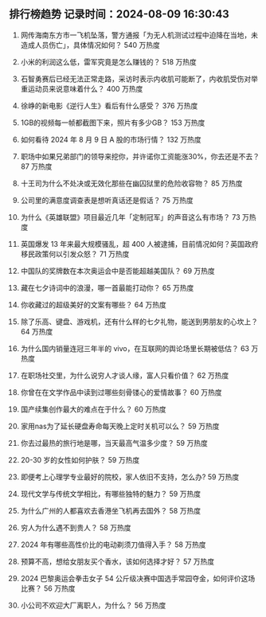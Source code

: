 
## 排行榜趋势 记录时间：2024-08-09 16:30:43
  
  1. 网传海南东方市一飞机坠落，警方通报「为无人机测试过程中迫降在当地，未造成人员伤亡」，具体情况如何？ 540 万热度
    
  2. 小米的利润这么低，雷军究竟是怎么赚钱的？ 518 万热度
    
  3. 石智勇赛后已经无法正常走路，采访时表示内收肌可能断了，内收肌受伤对举重运动员来说意味着什么？ 400 万热度
    
  4. 徐峥的新电影《逆行人生》看后有什么感受？ 376 万热度
    
  5. 1GB的视频每一帧都截图下来，照片有多少GB？ 153 万热度
    
  6. 如何看待 2024 年 8 月 9 日 A 股的市场行情？ 132 万热度
    
  7. 职场中如果兄弟部门的领导来挖你，并许诺你工资能涨30%，你去还是不去？ 87 万热度
    
  8. 十王司为什么不处决或无效化那些在幽囚狱里的危险收容物？ 85 万热度
    
  9. 公司里的满意度调查表是想听真话还是假话？ 75 万热度
    
  10. 为什么《英雄联盟》项目最近几年「定制冠军」的声音这么有市场？ 73 万热度
    
  11. 英国爆发 13 年来最大规模骚乱，超 400 人被逮捕，目前情况如何？英国政府移民政策何以引发众怒？ 71 万热度
    
  12. 中国队的奖牌数在本次奥运会中是否能超越美国队？ 69 万热度
    
  13. 藏在七夕诗词中的浪漫，哪一首最能打动你？ 65 万热度
    
  14. 你收藏过的超级美好的文案有哪些？ 64 万热度
    
  15. 除了乐高、键盘、游戏机，还有什么样的七夕礼物，能送到男朋友的心坎上？ 64 万热度
    
  16. 为什么国内销量连冠三年半的 vivo，在互联网的舆论场里长期被低估？ 63 万热度
    
  17. 在职场社交里，为什么说穷人才谈人缘，富人只看价值？ 62 万热度
    
  18. 你曾在在文学作品中读到过哪些刻骨镂心的爱情故事？ 60 万热度
    
  19. 国产续集创作最大的难点在于什么？ 60 万热度
    
  20. 家用nas为了延长硬盘寿命每天晚上定时关机可以么？ 59 万热度
    
  21. 你去过最热的旅行地是哪，当天最高气温多少度？ 59 万热度
    
  22. 20-30 岁的女性如何护肤？ 59 万热度
    
  23. 即便考上心理学专业最好的院校，家人依旧不支持，怎么办? 59 万热度
    
  24. 现代文学与传统文学相比，有哪些独特的魅力？ 59 万热度
    
  25. 为什么广州的人都喜欢去香港坐飞机再去国外？ 58 万热度
    
  26. 穷人为什么遇不到贵人？ 58 万热度
    
  27. 2024 年有哪些高性价比的电动剃须刀值得入手？ 58 万热度
    
  28. 预算不高，想给女朋友买个香水，该如何选择才好？ 57 万热度
    
  29. 2024 巴黎奥运会拳击女子 54 公斤级决赛中国选手常园夺金，如何评价这场比赛？ 56 万热度
    
  30. 小公司不欢迎大厂离职人，为什么？ 56 万热度
    